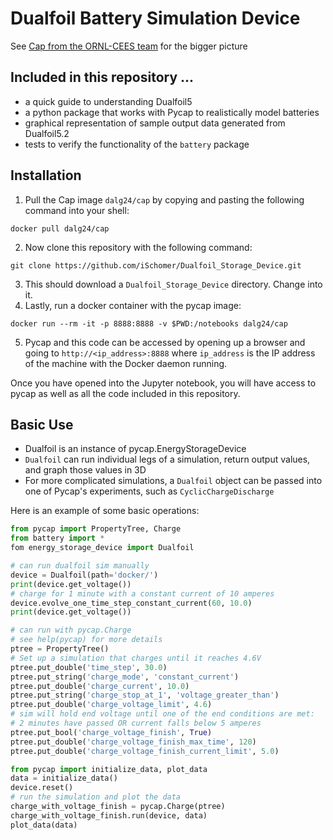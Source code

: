 # Dualfoil Battery Simulation Device
See [Cap from the ORNL-CEES team](https://github.com/ORNL-CEES/Cap "Github - ORNL-CEES/Cap") for the bigger picture

## Included in this repository ...
 +  a quick guide to understanding Dualfoil5 
 +  a python package that works with Pycap to realistically model batteries
 +  graphical representation of sample output data generated from Dualfoil5.2
 +  tests to verify the functionality of the `battery` package

## Installation
 1. Pull the Cap image `dalg24/cap` by copying and pasting the following command into your shell:

 ```
 docker pull dalg24/cap
 ```

 2. Now clone this repository with the following command:

 ```
 git clone https://github.com/iSchomer/Dualfoil_Storage_Device.git
 ```

 3. This should download a `Dualfoil_Storage_Device` directory. Change into it.
 4. Lastly, run a docker container with the pycap image:

 ```
 docker run --rm -it -p 8888:8888 -v $PWD:/notebooks dalg24/cap
 ```

 5. Pycap and this code can be accessed by opening up a browser and going to `http://<ip_address>:8888` where `ip_address` is the IP address of the machine with the Docker daemon running.

Once you have opened into the Jupyter notebook, you will have access to pycap as well as all the code included in this repository.


## Basic Use
 + Dualfoil is an instance of pycap.EnergyStorageDevice
 + `Dualfoil` can run individual legs of a simulation, return output values, and graph those values in 3D
 + For more complicated simulations, a `Dualfoil` object can be passed into one of Pycap's experiments, such as `CyclicChargeDischarge`

 Here is an example of some basic operations:
 ```python
 from pycap import PropertyTree, Charge
 from battery import *
 fom energy_storage_device import Dualfoil

 # can run dualfoil sim manually 
 device = Dualfoil(path='docker/')
 print(device.get_voltage())
 # charge for 1 minute with a constant current of 10 amperes
 device.evolve_one_time_step_constant_current(60, 10.0)
 print(device.get_voltage())

 # can run with pycap.Charge
 # see help(pycap) for more details
 ptree = PropertyTree()
 # Set up a simulation that charges until it reaches 4.6V
 ptree.put_double('time_step', 30.0)
 ptree.put_string('charge_mode', 'constant_current')
 ptree.put_double('charge_current', 10.0)
 ptree.put_string('charge_stop_at_1', 'voltage_greater_than')
 ptree.put_double('charge_voltage_limit', 4.6)
 # sim will hold end voltage until one of the end conditions are met:
 # 2 minutes have passed OR current falls below 5 amperes
 ptree.put_bool('charge_voltage_finish', True)
 ptree.put_double('charge_voltage_finish_max_time', 120)
 ptree.put_double('charge_voltage_finish_current_limit', 5.0)
 
 from pycap import initialize_data, plot_data
 data = initialize_data()
 device.reset()
 # run the simulation and plot the data
 charge_with_voltage_finish = pycap.Charge(ptree)
 charge_with_voltage_finish.run(device, data)
 plot_data(data)
 ```
